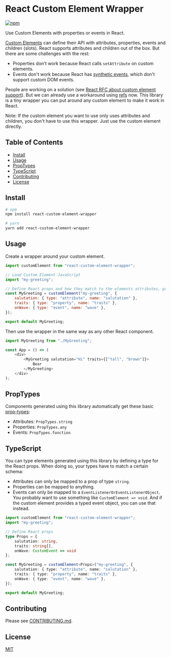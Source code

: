 # React Custom Element Wrapper

[![npm](https://img.shields.io/npm/v/react-custom-element-wrapper.svg)](https://www.npmjs.com/package/react-custom-element-wrapper)

Use Custom Elements with properties or events in React.

[Custom Elements](https://developer.mozilla.org/en-US/docs/Web/Web_Components/Using_custom_elements) can define their API with attributes, properties, events and children (slots). React supports attributes and children out of the box. But there are some challenges with the rest:

-   Properties don't work because React calls `setAttribute` on custom elements.
-   Events don't work because React has [synthetic events](https://reactjs.org/docs/events.html), which don't support custom DOM events.

People are working on a solution (see [React RFC about custom element support](https://github.com/reactjs/rfcs/pull/15)). But we can already use a workaround using [refs](https://reactjs.org/docs/refs-and-the-dom.html) now. This library is a tiny wrapper you can put around any custom element to make it work in React.

Note: If the custom element you want to use only uses attributes and children, you don't have to use this wrapper. Just use the custom element directly.

## Table of Contents

-   [Install](#install)
-   [Usage](#usage)
-   [PropTypes](#proptypes)
-   [TypeScript](#typescript)
-   [Contributing](#contributing)
-   [License](#license)

## Install

```sh
# npm
npm install react-custom-element-wrapper

# yarn
yarn add react-custom-element-wrapper
```

## Usage

Create a wrapper around your custom element.

```js
import customElement from "react-custom-element-wrapper";

// Load Custom Element JavaScript
import "my-greeting";

// Define React props and how they match to the elements attributes, properties and events
const MyGreeting = customElement("my-greeting", {
    salutation: { type: "attribute", name: "salutation" },
    traits: { type: "property", name: "traits" },
    onWave: { type: "event", name: "wave" },
});

export default MyGreeting;
```

Then use the wrapper in the same way as any other React component.

```js
import MyGreeting from "./MyGreeting";

const App = () => (
    <div>
        <MyGreeting salutation="Hi" traits={["tall", "brown"]}>
            Bear
        </MyGreeting>
    </div>
);
```

## PropTypes

Components generated using this library automatically get these basic [prop-types](https://github.com/facebook/prop-types):

-   Attributes: `PropTypes.string`
-   Properties: `PropTypes.any`
-   Events: `PropTypes.function`

## TypeScript

You can type elements generated using this library by defining a type for the React props. When doing so, your types have to match a certain schema:

-   Attributes can only be mapped to a prop of type `string`.
-   Properties can be mapped to anything.
-   Events can only be mapped to a `EventListenerOrEventListenerObject`. You probably want to use something like `CustomElement => void`. And if the custom element provides a typed event object, you can use that instead.

```ts
import customElement from "react-custom-element-wrapper";
import "my-greeting";

// Define React props
type Props = {
    salutation: string,
    traits: string[],
    onWave: CustomEvent => void
};

const MyGreeting = customElement<Props>("my-greeting", {
    salutation: { type: "attribute", name: "salutation" },
    traits: { type: "property", name: "traits" },
    onWave: { type: "event", name: "wave" },
});

export default MyGreeting;
```

## Contributing

Please see [CONTRIBUTING.md](CONTRIBUTING.md).

## License

[MIT](LICENSE)
